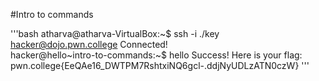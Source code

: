 #Intro to commands


'''bash
atharva@atharva-VirtualBox:~$ ssh -i ./key hacker@dojo.pwn.college
Connected!                                                                        
hacker@hello~intro-to-commands:~$ hello
Success! Here is your flag:
pwn.college{EeQAe16_DWTPM7RshtxiNQ6gcl-.ddjNyUDLzATN0czW}
'''


